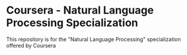 # Coursera - Natural Language Processing Specialization

This repository is for the "Natural Language Processing" specialization offered by Coursera
